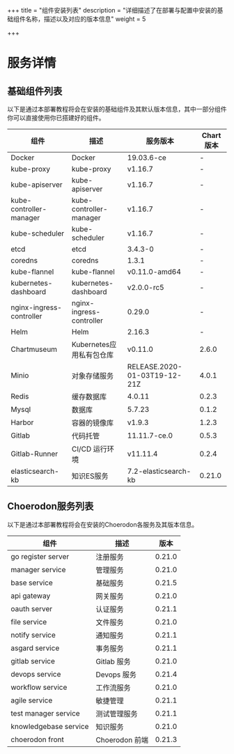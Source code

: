 +++
title = "组件安装列表"
description = "详细描述了在部署与配置中安装的基础组件名称，描述以及对应的版本信息"
weight = 5

+++

# 服务详情

## 基础组件列表

以下是通过本部署教程将会在安装的基础组件及其默认版本信息，其中一部分组件你可以直接使用你已搭建好的组件。

| 组件                     | 描述                     | 服务版本                     | Chart版本 |
| ------------------------ | ------------------------ | ---------------------------- | --------- |
| Docker                   | Docker                   | 19.03.6-ce                   | -         |
| kube-proxy               | kube-proxy               | v1.16.7                      | -         |
| kube-apiserver           | kube-apiserver           | v1.16.7                      | -         |
| kube-controller-manager  | kube-controller-manager  | v1.16.7                      | -         |
| kube-scheduler           | kube-scheduler           | v1.16.7                      | -         |
| etcd                     | etcd                     | 3.4.3-0                      | -         |
| coredns                  | coredns                  | 1.3.1                        | -         |
| kube-flannel             | kube-flannel             | v0.11.0-amd64                | -         |
| kubernetes-dashboard     | kubernetes-dashboard     | v2.0.0-rc5                   | -         |
| nginx-ingress-controller | nginx-ingress-controller | 0.29.0                       | -         |
| Helm                     | Helm                     | 2.16.3                       | -         |
| Chartmuseum              | Kubernetes应用私有包仓库  | v0.11.0                      | 2.6.0     |
| Minio                    | 对象存储服务              | RELEASE.2020-01-03T19-12-21Z | 4.0.1     |
| Redis                    | 缓存数据库                | 4.0.11                       | 0.2.3     |
| Mysql                    | 数据库                   | 5.7.23                       | 0.1.2     |
| Harbor                   | 容器的镜像库              | v1.9.3                      | 1.2.3     |
| Gitlab                   | 代码托管                 | 11.11.7-ce.0                 | 0.5.3     |
| Gitlab-Runner            | CI/CD 运行环境           | v11.11.4                     | 0.2.4     |
| elasticsearch-kb         | 知识ES服务               | 7.2-elasticsearch-kb         | 0.21.0    |

## Choerodon服务列表

以下是通过本部署教程将会在安装的Choerodon各服务及其版本信息。

| 组件                  | 描述           | 版本   |
| --------------------- | -------------- | ------ |
| go register server    | 注册服务       | 0.21.0 |
| manager service       | 管理服务       | 0.21.0 |
| base service          | 基础服务       | 0.21.5 |
| api gateway           | 网关服务       | 0.21.0 |
| oauth server          | 认证服务       | 0.21.1 |
| file service          | 文件服务       | 0.21.0 |
| notify service        | 通知服务       | 0.21.1 |
| asgard service        | 事务服务       | 0.21.1 |
| gitlab service        | Gitlab 服务    | 0.21.0 |
| devops service        | Devops 服务    | 0.21.4 |
| workflow service      | 工作流服务     | 0.21.0 |
| agile service         | 敏捷管理       | 0.21.1 |
| test manager service  | 测试管理服务   | 0.21.1 |
| knowledgebase service | 知识服务       | 0.21.0 |
| choerodon front       | Choerodon 前端 | 0.21.3 |
